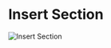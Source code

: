 # Insert Section
![Insert Section](../../../../first_prototype/mockups/InsertQueueBuildingRecapPage.png) 

